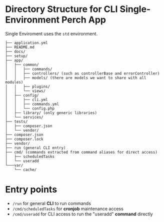 # Directory Structure for CLI Single-Environment Perch App

Single Enviroment uses the `std` environment.

```
├── application.yml
├── README.md
├── docs/
├── setup/
├── app/
│   ├── common/
│   │   ├── commands/
│   │   ├── controllers/ (such as controllerBase and errorController)
│   │   ├── models/ (there are models we want to share with all modules)
│   │   ├── plugins/
│   │   └── views/
│   ├── config/
│   │   ├── cli.yml
│   │   ├── commands.yml
│   │   └── config.php
│   ├── library/ (only generic libraries)
│   └── services/
├── tests/
│   ├── composer.json
│   └── vendor/
├── composer.json
├── composer.lock
├── vendor/
├── run (general CLI entry)
├── cmd/ (commands extracted from command aliases for direct access)
│   ├── scheduledTasks
│   └── useradd
└───var/
    └── cache/
```

# Entry points

* `/run` for general **CLI** to run commands
* `/cmd/scheduledTasks` for **cronjob** maintenance access
* `/cmd/useradd` for CLI access to run the "useradd" **command** directly
